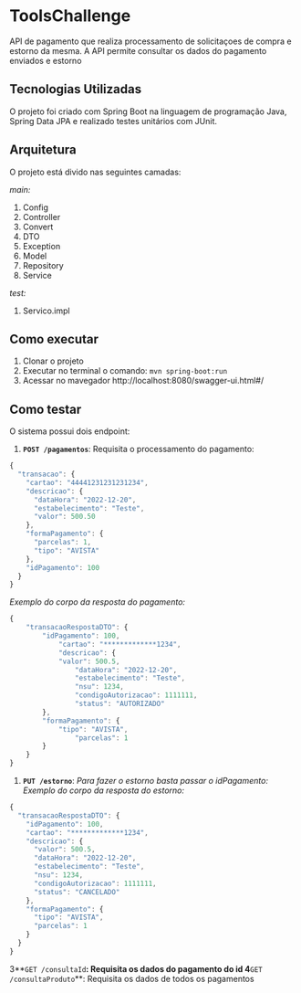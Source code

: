 # ToolsChallenge

API de pagamento que realiza processamento de solicitaçoes de compra e estorno da mesma.
A API permite consultar os dados do pagamento enviados e estorno

## Tecnologias Utilizadas

O projeto foi criado com Spring Boot na linguagem de programação Java, Spring Data JPA e realizado testes unitários com JUnit.

## Arquitetura
O projeto está divido nas seguintes camadas:

*main:*
1. Config
2. Controller
3. Convert
4. DTO
5. Exception
6. Model
7. Repository
8. Service

*test:*
1. Servico.impl

## Como executar
1. Clonar o projeto
2. Executar no terminal o comando: ``mvn spring-boot:run``
3. Acessar no mavegador http://localhost:8080/swagger-ui.html#/

## Como testar
O sistema possui dois endpoint:
1. **``POST /pagamentos``**: Requisita o processamento do pagamento:
```javascript
{
  "transacao": {
    "cartao": "44441231231231234",
    "descricao": {
      "dataHora": "2022-12-20",
      "estabelecimento": "Teste",
      "valor": 500.50
    },
    "formaPagamento": {
      "parcelas": 1,
      "tipo": "AVISTA"
    },
    "idPagamento": 100
  }
}
```

*Exemplo do corpo da resposta do pagamento:*
```javascript
{
    "transacaoRespostaDTO": {
        "idPagamento": 100,
            "cartao": "*************1234",
            "descricao": {
            "valor": 500.5,
                "dataHora": "2022-12-20",
                "estabelecimento": "Teste",
                "nsu": 1234,
                "condigoAutorizacao": 1111111,
                "status": "AUTORIZADO"
        },
        "formaPagamento": {
            "tipo": "AVISTA",
                "parcelas": 1
        }
    }
}
```


1. **``PUT /estorno``**: *Para fazer o estorno basta passar o idPagamento:*
   *Exemplo do corpo da resposta do estorno:*
```javascript
{
  "transacaoRespostaDTO": {
    "idPagamento": 100,
    "cartao": "*************1234",
    "descricao": {
      "valor": 500.5,
      "dataHora": "2022-12-20",
      "estabelecimento": "Teste",
      "nsu": 1234,
      "condigoAutorizacao": 1111111,
      "status": "CANCELADO"
    },
    "formaPagamento": {
      "tipo": "AVISTA",
      "parcelas": 1
    }
  }
}
```

3**``GET /consultaId``**: Requisita os dados do pagamento do id
4**``GET /consultaProduto``**: Requisita os dados de todos os pagamentos 

